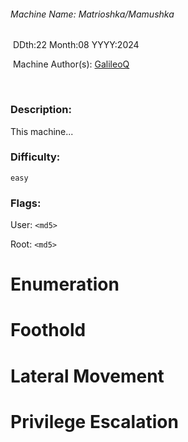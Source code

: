 ###### Machine Name: Matrioshka/Mamushka

​ DDth:22 Month:08 YYYY:2024

​ Machine Author(s): [GalileoQ](https://app.hackthebox.com/profile/overview) 

​

### Description:

[](https://github.com/hackthebox/writeup-templates/blob/master/machine/Machine_Name.md#description)

This machine...

### Difficulty:

[](https://github.com/hackthebox/writeup-templates/blob/master/machine/Machine_Name.md#difficulty)

`easy`

### Flags:

[](https://github.com/hackthebox/writeup-templates/blob/master/machine/Machine_Name.md#flags)

User: `<md5>`

Root: `<md5>`

# Enumeration

[](https://github.com/hackthebox/writeup-templates/blob/master/machine/Machine_Name.md#enumeration)

# Foothold

[](https://github.com/hackthebox/writeup-templates/blob/master/machine/Machine_Name.md#foothold)

# Lateral Movement

[](https://github.com/hackthebox/writeup-templates/blob/master/machine/Machine_Name.md#lateral-movement)

# Privilege Escalation